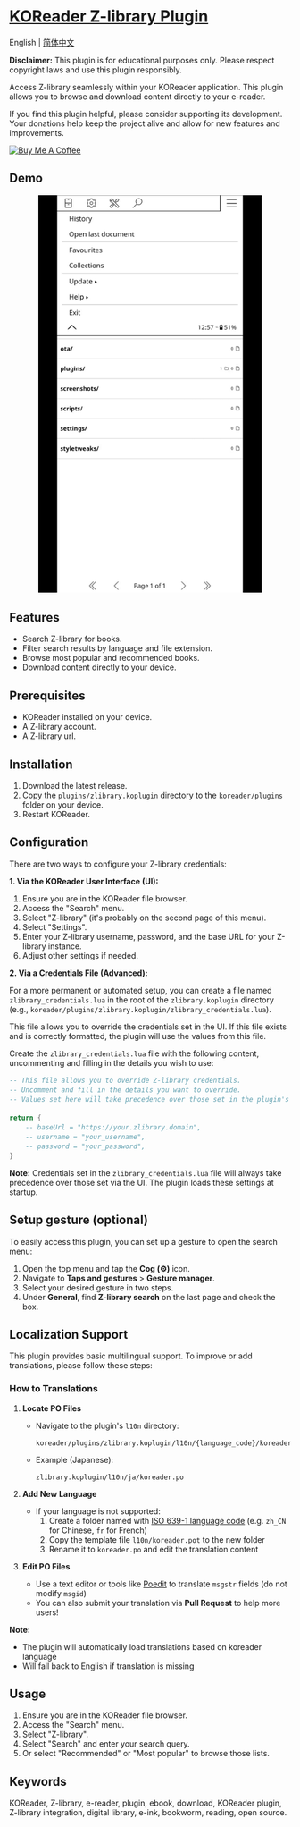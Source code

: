 # [KOReader Z-library Plugin](https://github.com/ZlibraryKO/zlibrary.koplugin)

English | [简体中文](./README.zh-CN.md)

**Disclaimer:** This plugin is for educational purposes only. Please respect copyright laws and use this plugin responsibly.

Access Z-library seamlessly within your KOReader application. This plugin allows you to browse and download content directly to your e-reader.

If you find this plugin helpful, please consider supporting its development. Your donations help keep the project alive and allow for new features and improvements.

<a href="https://buymeacoffee.com/zlibraryko" target="_blank"><img src="https://cdn.buymeacoffee.com/buttons/default-orange.png" alt="Buy Me A Coffee" height="41" width="174"></a>

## Demo

<div align="center">
  <img src="assets/search_and_download.gif" width="400">
</div>


## Features

*   Search Z-library for books.
*   Filter search results by language and file extension.
*   Browse most popular and recommended books.
*   Download content directly to your device.


## Prerequisites

*   KOReader installed on your device.
*   A Z-library account.
*   A Z-library url.

## Installation

1.  Download the latest release.
2.  Copy the `plugins/zlibrary.koplugin` directory to the `koreader/plugins` folder on your device.
3.  Restart KOReader.

## Configuration

There are two ways to configure your Z-library credentials:

**1. Via the KOReader User Interface (UI):**

1.  Ensure you are in the KOReader file browser.
2.  Access the "Search" menu.
3.  Select "Z-library" (it's probably on the second page of this menu).
4.  Select "Settings".
5.  Enter your Z-library username, password, and the base URL for your Z-library instance.
6.  Adjust other settings if needed.

**2. Via a Credentials File (Advanced):**

For a more permanent or automated setup, you can create a file named `zlibrary_credentials.lua` in the root of the `zlibrary.koplugin` directory (e.g., `koreader/plugins/zlibrary.koplugin/zlibrary_credentials.lua`).

This file allows you to override the credentials set in the UI. If this file exists and is correctly formatted, the plugin will use the values from this file.

Create the `zlibrary_credentials.lua` file with the following content, uncommenting and filling in the details you wish to use:

```lua
-- This file allows you to override Z-library credentials.
-- Uncomment and fill in the details you want to override.
-- Values set here will take precedence over those set in the plugin's UI.

return {
    -- baseUrl = "https://your.zlibrary.domain",
    -- username = "your_username",
    -- password = "your_password",
}
```

**Note:** Credentials set in the `zlibrary_credentials.lua` file will always take precedence over those set via the UI. The plugin loads these settings at startup.

## Setup gesture (optional)

To easily access this plugin, you can set up a gesture to open the search menu:

1.  Open the top menu and tap the **Cog (⚙️)** icon.
2.  Navigate to **Taps and gestures** > **Gesture manager**.
3.  Select your desired gesture in two steps.
4.  Under **General**, find **Z-library search** on the last page and check the box.


## Localization Support

This plugin provides basic multilingual support. To improve or add translations, please follow these steps:

### How to Translations
1. **Locate PO Files**
   - Navigate to the plugin's `l10n` directory:
     ```
     koreader/plugins/zlibrary.koplugin/l10n/{language_code}/koreader.po
     ```
   - Example (Japanese):
     ```
     zlibrary.koplugin/l10n/ja/koreader.po
     ```

2. **Add New Language**
   - If your language is not supported:
     1. Create a folder named with [ISO 639-1 language code](https://en.wikipedia.org/wiki/List_of_ISO_639-1_codes) (e.g. `zh_CN` for Chinese, `fr` for French)
     2. Copy the template file `l10n/koreader.pot` to the new folder
     3. Rename it to `koreader.po` and edit the translation content

3. **Edit PO Files**
   - Use a text editor or tools like [Poedit](https://poedit.net/) to translate `msgstr` fields (do not modify `msgid`)
   - You can also submit your translation via **Pull Request** to help more users!

**Note:**
- The plugin will automatically load translations based on koreader language
- Will fall back to English if translation is missing

## Usage

1.  Ensure you are in the KOReader file browser.
2.  Access the "Search" menu.
3.  Select "Z-library".
4.  Select "Search" and enter your search query.
5.  Or select "Recommended" or "Most popular" to browse those lists.

## Keywords

KOReader, Z-library, e-reader, plugin, ebook, download, KOReader plugin, Z-library integration, digital library, e-ink, bookworm, reading, open source.
